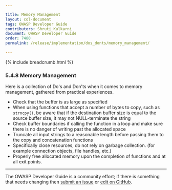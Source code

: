 ```yaml
---

title: Memory Management
layout: col-document
tags: OWASP Developer Guide
contributors: Shruti Kulkarni
document: OWASP Developer Guide
order: 7480
permalink: /release/implementation/dos_donts/memory_management/

---
```


{% include breadcrumb.html %}

### 5.4.8 Memory Management

Here is a collection of Do's and Don'ts when it comes to memory management, gathered from practical experiences.

* Check that the buffer is as large as specified
* When using functions that accept a number of bytes to copy, such as `strncpy()`,
    be aware that if the destination buffer size is equal to the source buffer size,
    it may not NULL-terminate the string
* Check buffer boundaries if calling the function in a loop and make sure there is no danger
    of writing past the allocated space
* Truncate all input strings to a reasonable length before passing them to the copy and concatenation functions
* Specifically close resources, do not rely on garbage collection. (for example connection objects, file handles, etc.)
* Properly free allocated memory upon the completion of functions and at all exit points.

----

The OWASP Developer Guide is a community effort; if there is something that needs changing
then [submit an issue][issue070408] or [edit on GitHub][edit070408].

[issue070408]: https://github.com/OWASP/www-project-developer-guide/issues/new?labels=enhancement&template=request.md&title=Update:%2007-implementation/04-dos-donts/08-memory-management
[edit070408]: https://github.com/OWASP/www-project-developer-guide/blob/main/draft/07-implementation/04-dos-donts/08-memory-management.md
